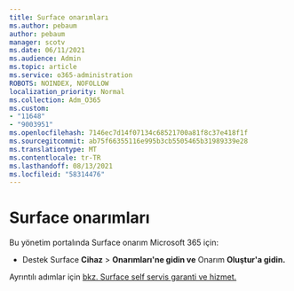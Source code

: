 ```yaml
---
title: Surface onarımları
ms.author: pebaum
author: pebaum
manager: scotv
ms.date: 06/11/2021
ms.audience: Admin
ms.topic: article
ms.service: o365-administration
ROBOTS: NOINDEX, NOFOLLOW
localization_priority: Normal
ms.collection: Adm_O365
ms.custom:
- "11648"
- "9003951"
ms.openlocfilehash: 7146ec7d14f07134c68521700a81f8c37e418f1f
ms.sourcegitcommit: ab75f66355116e995b3cb5505465b31989339e28
ms.translationtype: MT
ms.contentlocale: tr-TR
ms.lasthandoff: 08/13/2021
ms.locfileid: "58314476"
---
```

# <a name="surface-repairs"></a>Surface onarımları

Bu yönetim portalında Surface onarım Microsoft 365 için:

- Destek Surface **Cihaz**  >  **Onarımları'ne gidin ve** Onarım **Oluştur'a gidin.** 

Ayrıntılı adımlar için [bkz. Surface self servis garanti ve hizmet.](https://docs.microsoft.com/surface/self-serve-warranty-service)